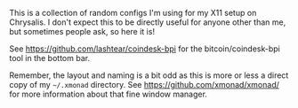 This is a collection of random configs I'm using for my X11 setup on Chrysalis.  I don't expect this to be directly useful for anyone other than me, but sometimes people ask, so here it is!

See https://github.com/lashtear/coindesk-bpi for the bitcoin/coindesk-bpi tool in the bottom bar.

Remember, the layout and naming is a bit odd as this is more or less a direct copy of my `~/.xmonad` directory.  See https://github.com/xmonad/xmonad/ for more information about that fine window manager.
